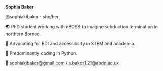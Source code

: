 <!--
**sophiakibaker/sophiakibaker** is a ✨ _special_ ✨ repository because its `README.md` (this file) appears on your GitHub profile.

Here are some ideas to get you started:

- 🔭 I’m currently working on ...
- 🌱 I’m currently learning ...
- 👯 I’m looking to collaborate on ...
- 🤔 I’m looking for help with ...
- 💬 Ask me about ...
- 📫 How to reach me: ...
- 😄 Pronouns: ...
- ⚡ Fun fact: ...
-->

**Sophia Baker**

@sophiakibaker · she/her


🌏 PhD student working with nBOSS to imagine subduction termination in northern Borneo.

💛 Advocating for EDI and accessibility in STEM and academia.

🐍 Predominantly coding in Python.


📧 sophiakibaker@gmail.com / s.baker1.21@abdn.ac.uk

